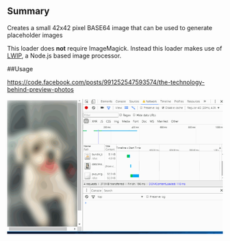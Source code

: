 ## Summary

Creates a small 42x42 pixel BASE64 image that can be used to generate placeholder images

This loader does **not** require ImageMagick. Instead this loader makes use of [LWIP](https://github.com/EyalAr/lwip), a Node.js based image processor.


##Usage

https://code.facebook.com/posts/991252547593574/the-technology-behind-preview-photos

![sample image](https://github.com/cgatian/webpack-image-placeholder/blob/master/fade.gif "Sample Image")
